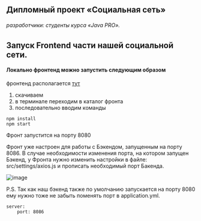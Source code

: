 ## Дипломный проект «Социальная сеть»

###### разработчики: студенты курса «Java PRO».

## Запуск Frontend части нашей социальной сети.

#### Локально фронтенд можно запустить следующим образом

фронтенд располагается [тут](https://gitlab.net-page.ru/DBernado/skillbox_social-networks/-/tree/java-pro-11)

1.  скачиваем
2.  в терминале переходим в каталог фронта 
3.  последовательно вводим команды
```
npm install
npm start
```
Фронт запустится на порту 8080

Фронт уже настроен для работы с Бэкендом, запущенным на порту 8086. В случае необходимости изменения порта, на котором запущен Бэкенд, у Фронта нужно изменить настройки в файле:  src/settings/axios.js и прописать необходимый порт Бакенда.

![image](uploads/db2158f49633bafe80f6185c331b3862/image.png)


P.S. Так как наш бэкенд также по умолчанию запускается на порту 8080 ему нужно тоже не забыть поменять порт в application.yml.
```
server:
    port: 8086
````
